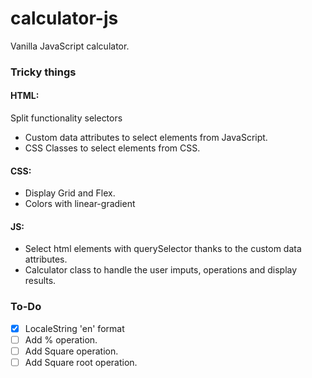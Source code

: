 # calculator-js

Vanilla JavaScript calculator.

### Tricky things
#### HTML:

Split functionality selectors
 - Custom data attributes to select elements from JavaScript.
 - CSS Classes to select elements from CSS.
 
#### CSS:
 - Display Grid and Flex.
 - Colors with linear-gradient
 
#### JS:
 - Select html elements with querySelector thanks to the custom data attributes.
 - Calculator class to handle the user imputs, operations and display results.
 
 ### To-Do

- [x] LocaleString 'en' format
- [ ] Add % operation.
- [ ] Add Square operation.
- [ ] Add Square root operation.
